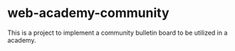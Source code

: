 # web-academy-community
This is a project to implement a community bulletin board to be utilized in a academy.
